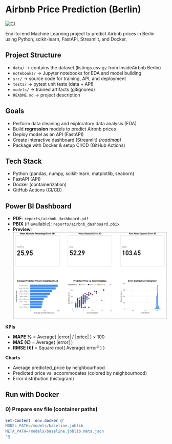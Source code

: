 # Airbnb Price Prediction (Berlin)
[![CI](https://github.com/soukainaelhafif/airbnb-price-prediction/actions/workflows/ci.yml/badge.svg)](https://github.com/soukainaelhafif/airbnb-price-prediction/actions/workflows/ci.yml)

End-to-end Machine Learning project to predict Airbnb prices in Berlin using Python, scikit-learn, FastAPI, Streamlit, and Docker.

## Project Structure
- `data/` → contains the dataset (listings.csv.gz from InsideAirbnb Berlin)
- `notebooks/` → Jupyter notebooks for EDA and model building
- `src/` → source code for training, API, and deployment
- `tests/` → pytest unit tests (data + API)
- `models/` → trained artifacts (gitignored)
- `README.md` → project description

## Goals
- Perform data cleaning and exploratory data analysis (EDA)
- Build **regression** models to predict Airbnb prices
- Deploy model as an API (FastAPI)
- Create interactive dashboard (Streamlit) *(roadmap)*
- Package with Docker & setup CI/CD (GitHub Actions)

## Tech Stack
- Python (pandas, numpy, scikit-learn, matplotlib, seaborn)
- FastAPI (API)
- Docker (containerization)
- GitHub Actions (CI/CD)

## Power BI Dashboard

- **PDF**: `reports/airbnb_dashboard.pdf`  
- **PBIX** (if available): `reports/airbnb_dashboard.pbix`  
- **Preview**: ![Dashboard Preview](reports/dashboard_preview.png)  

**KPIs**  
- **MAPE %** = Average( |error| / |price| ) × 100  
- **MAE (€)** = Average( |error| )  
- **RMSE (€)** = Square root( Average( error² ) )  

**Charts**  
- Average predicted_price by neighbourhood  
- Predicted price vs. accommodates (colored by neighbourhood)  
- Error distribution (histogram)  

## Run with Docker

### 0) Prepare env file (container paths)
```powershell
Set-Content .env.docker @'
MODEL_PATH=/models/baseline.joblib
META_PATH=/models/baseline.joblib.meta.json
'@


